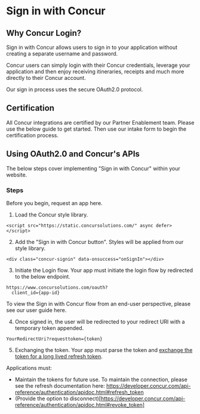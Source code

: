 # Sign in with Concur

## Why Concur Login?

Sign in with Concur allows users to sign in to your application without creating a separate username and password. 

Concur users can simply login with their Concur credentials, leverage your application and then enjoy receiving itineraries, receipts and much more directly to their Concur account.

Our sign in process uses the secure OAuth2.0 protocol.


## Certification

All Concur integrations are certified by our Partner Enablement team. Please use the below guide to get started. Then use our intake form to begin the certification process.

## Using OAuth2.0 and Concur's APIs

The below steps cover implementing "Sign in with Concur" within your website.

### Steps

Before you begin, request an app here.

1. Load the Concur style library.

```
<script src="https://static.concursolutions.com/" async defer></script>
```

2. Add the "Sign in with Concur button". Styles will be applied from our style library.

```
<div class="concur-signin" data-onsuccess="onSignIn"></div>
```

3. Initiate the Login flow. Your app must initiate the login flow by redirected to the below endpoint.

```
https://www.concursolutions.com/oauth?
  client_id={app-id}
```
To view the Sign in with Concur flow from an end-user perspective, please see our user guide here.

4. Once signed in, the user will be redirected to your redirect URI with a temporary token appended. 

```
YourRedirectUri?requesttoken={token}
```
5. Exchanging the token. Your app must parse the token and [exchange the token for a long lived refresh token](https://developer.concur.com/api-reference/authentication/apidoc.html#password_grant).

Applications must:
* Maintain the tokens for future use.  To maintain the connection, please see the refresh documentation here: https://developer.concur.com/api-reference/authentication/apidoc.html#refresh_token
* (Provide the option to disconnect)[https://developer.concur.com/api-reference/authentication/apidoc.html#revoke_token]

